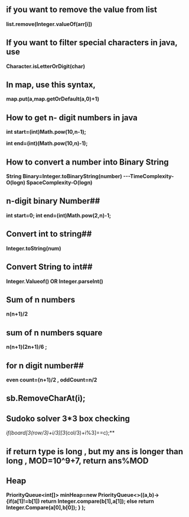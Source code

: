 ## if you want to remove the value from list
**list.remove(Integer.valueOf(arr[i])**
## If you want to filter special characters in java, use
  **Character.isLetterOrDigit(char)**
## In map, use this syntax,
 **map.put(a,map.getOrDefault(a,0)+1)**
## How to get n- digit numbers in java ##
**int start=(int)Math.pow(10,n-1);**

**int end=(int)(Math.pow(10,n)-1);**
## How to convert a number into Binary String ##
**String Binary=Integer.toBinaryString(number)   ---TimeComplexity-O(logn) SpaceComplexity-O(logn)**
## n-digit binary Number##
**int start=0;
int end=(int)Math.pow(2,n)-1;**
## Convert int to string##
**Integer.toString(num)**
## Convert String to int##
**Integer.Valueof() OR Integer.parseInt()**
## Sum of n numbers ##
**n(n+1)/2**
## sum of n numbers square ##
**n(n+1)(2n+1)/6 ;**
## for n digit number##
**even count=(n+1)/2 , oddCount=n/2**
## sb.RemoveCharAt(i);
## Sudoko solver 3*3 box checking ##
**if(board[3*(row/3)+i/3][3*(col/3)+i%3]==c);**
## if return type is long , but my ans is longer than long , MOD=10^9+7, return ans%MOD
## Heap ##
**PriorityQueue<int[]> minHeap=new PriorityQueue<>((a,b)->
{if(a[1]!=b[1]) return Integer.compare(b[1],a[1]);
else return Integer.Compare(a[0],b[0]);
} );**



